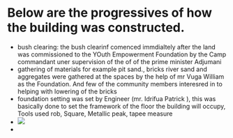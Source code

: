 # Below are the progressives of how the building was constructed.
* bush clearing: the bush clearinf comenced immdialtely after the land was commissioned to the YOuth Empowerment Foundation by the Camp commandant uner supervision of the of of the prime minister Adjumani 
* gathering of materials for example pit sand., bricks river sand and aggregates were gathered at the spaces by the help of mr Vuga William as the Foundation. And few of the community members interesred in to helping with lowering of the bricks
* foundation setting was set by Engineer (mr. Idrifua Patrick ), this  was basically done to set the framework of the floor the building will occupy, Tools used rob, Square, Metallic peak, tapee measure
* ![](jona.jpg)
* 
